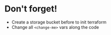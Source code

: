 # Don't forget!

* Create a storage bucket before to init terraform
* Change all `<change-me>` vars along the code
